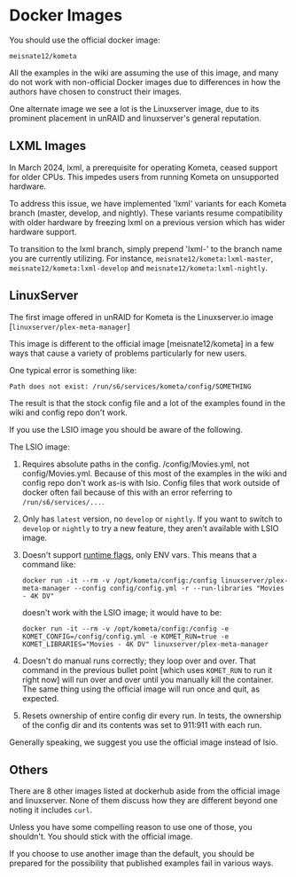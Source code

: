 # Docker Images

You should use the official docker image:

```
meisnate12/kometa
```

All the examples in the wiki are assuming the use of this image, and many do not work with non-official Docker images due to differences in how the authors have chosen to construct their images.

One alternate image we see a lot is the Linuxserver image, due to its prominent placement in unRAID and linuxserver's general reputation.

## LXML Images

In March 2024, lxml, a prerequisite for operating Kometa, ceased support for older CPUs. This impedes users from running Kometa on unsupported hardware.

To address this issue, we have implemented 'lxml' variants for each Kometa branch (master, develop, and nightly). These variants resume compatibility with older hardware by freezing lxml on a previous version which has wider hardware support.

To transition to the lxml branch, simply prepend 'lxml-' to the branch name you are currently utilizing. For instance, `meisnate12/kometa:lxml-master`, `meisnate12/kometa:lxml-develop` and `meisnate12/kometa:lxml-nightly`.

## LinuxServer

The first image offered in unRAID for Kometa is the Linuxserver.io image [`linuxserver/plex-meta-manager`]

This image is different to the official image [meisnate12/kometa] in a few ways that cause a variety of problems particularly for new users.

One typical error is something like:

```
Path does not exist: /run/s6/services/kometa/config/SOMETHING
```

The result is that the stock config file and a lot of the examples found in the wiki and config repo don't work.

If you use the LSIO image you should be aware of the following.

The LSIO image:

1. Requires absolute paths in the config. /config/Movies.yml, not config/Movies.yml. Because of this most of the examples in the wiki and config repo don't work as-is with lsio. Config files that work outside of docker often fail because of this with an error referring to `/run/s6/services/...`.

2. Only has `latest` version, no `develop` or `nightly`. If you want to switch to `develop` or `nightly` to try a new feature, they aren't available with LSIO image.

3. Doesn't support [runtime flags](../environmental.md), only ENV vars. This means that a command like:

   ```
   docker run -it --rm -v /opt/kometa/config:/config linuxserver/plex-meta-manager --config config/config.yml -r --run-libraries "Movies - 4K DV"
   ```

   doesn't work with the LSIO image; it would have to be:

   ```
   docker run -it --rm -v /opt/kometa/config:/config -e KOMET_CONFIG=/config/config.yml -e KOMET_RUN=true -e KOMET_LIBRARIES="Movies - 4K DV" linuxserver/plex-meta-manager
   ```

4. Doesn't do manual runs correctly; they loop over and over. That command in the previous bullet point [which uses `KOMET_RUN` to run it right now] will run over and over until you manually kill the container.  The same thing using the official image will run once and quit, as expected.

5. Resets ownership of entire config dir every run. In tests, the ownership of the config dir and its contents was set to 911:911 with each run.

Generally speaking, we suggest you use the official image instead of lsio.

## Others

There are 8 other images listed at dockerhub aside from the official image and linuxserver.  None of them discuss how they are different beyond one noting it includes `curl`.

Unless you have some compelling reason to use one of those, you shouldn't.  You should stick with the official image.

If you choose to use another image than the default, you should be prepared for the possibility that published examples fail in various ways.